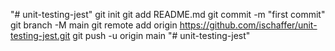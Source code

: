 "# unit-testing-jest"  git init git add README.md git commit -m "first commit" git branch -M main git remote add origin https://github.com/ischaffer/unit-testing-jest.git git push -u origin main
"# unit-testing-jest" 
